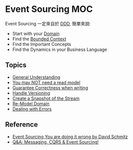 # Event Sourcing MOC

Event Sourcing 一定來自於 [DDD](moc/ddd-moc.md), 簡單來說:

- Start with your [Domain](spaces/ddd/domain-modeling.md)
- Find the [Bounded Context](spaces/ddd/bounded-context.md)
- Find the Important Concepts
- Find the Dynamics in your Business Language

## Topics
- [General Understanding](spaces/event-sourcing/general-understanding.md)
- [You may NOT need a read model](spaces/event-sourcing/you-may-not-need-a-read-model.md)
- [Guarantee Correctness when writing](spaces/event-sourcing/guarantee-correctness-when-writing.md)
- [Handle Versioning](spaces/event-sourcing/handle-versioning.md)
- [Create a Snapshot of the Stream](spaces/event-sourcing/create-a-snapshot-of-the-stream.md)
- [Re-Model Domain](spaces/event-sourcing/remodel-domain.md)
- [Dealing with Errors](spaces/event-sourcing/dealing-with-errors.md)
## Reference
- [Event Sourcing You are doing it wrong by David Schmitz](https://www.youtube.com/watch?v=GzrZworHpIk)
- [Q&A: Messaging, CQRS & Event Sourcing!](https://www.youtube.com/watch?v=05i9eyWl9Mk)